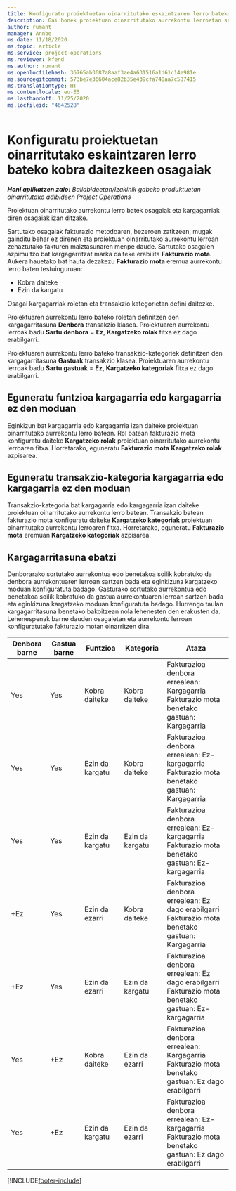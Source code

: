 ```yaml
---
title: Konfiguratu proiektuetan oinarritutako eskaintzaren lerro bateko kobra daitezkeen osagaiak
description: Gai honek proiektuan oinarritutako aurrekontu lerroetan sartutako, kargatzeko eta kargatu ezin diren osagaiei buruzko informazioa eskaintzen du.
author: rumant
manager: Annbe
ms.date: 11/18/2020
ms.topic: article
ms.service: project-operations
ms.reviewer: kfend
ms.author: rumant
ms.openlocfilehash: 36765ab3687a8aaf3ae4a631516a1d61c14e981e
ms.sourcegitcommit: 573be7e36604ace82b35e439cfa748aa7c587415
ms.translationtype: HT
ms.contentlocale: eu-ES
ms.lasthandoff: 11/25/2020
ms.locfileid: "4642528"
---
```

# <a name="configure-the-chargeable-components-of-a-project-based-quote-line"></a>Konfiguratu proiektuetan oinarritutako eskaintzaren lerro bateko kobra daitezkeen osagaiak

_**Honi aplikatzen zaio:** Baliabideetan/Izakinik gabeko produktuetan oinarritutako adibideen Project Operations_

Proiektuan oinarritutako aurrekontu lerro batek osagaiak eta kargagarriak diren osagaiak izan ditzake.

Sartutako osagaiak fakturazio metodoaren, bezeroen zatitzeen, mugak gainditu behar ez direnen eta proiektuan oinarritutako aurrekontu lerroan zehaztutako fakturen maiztasunaren menpe daude.
Sartutako osagaien azpimultzo bat kargagarritzat marka daiteke erabilita **Fakturazio mota**. Aukera hauetako bat hauta dezakezu **Fakturazio mota** eremua aurrekontu lerro baten testuinguruan:

   - Kobra daiteke
   - Ezin da kargatu

Osagai kargagarriak roletan eta transakzio kategorietan defini daitezke.

Proiektuaren aurrekontu lerro bateko roletan definitzen den kargagarritasuna **Denbora** transakzio klasea. Proiektuaren aurrekontu lerroak badu **Sartu denbora** = **Ez**, **Kargatzeko rolak** fitxa ez dago erabilgarri.

Proiektuaren aurrekontu lerro bateko transakzio-kategoriek definitzen den kargagarritasuna **Gastuak** transakzio klasea. Proiektuaren aurrekontu lerroak badu **Sartu gastuak** = **Ez**, **Kargatzeko kategoriak** fitxa ez dago erabilgarri.

## <a name="update-a-role-to-be-chargeable-or-non-chargeable"></a>Eguneratu funtzioa kargagarria edo kargagarria ez den moduan
Eginkizun bat kargagarria edo kargagarria izan daiteke proiektuan oinarritutako aurrekontu lerro batean. Rol batean fakturazio mota konfiguratu daiteke **Kargatzeko rolak** proiektuan oinarritutako aurrekontu lerroaren fitxa. Horretarako, eguneratu **Fakturazio mota** **Kargatzeko rolak** azpisarea. 

## <a name="update-a-transaction-category-to-be-chargeable-or-non-chargeable"></a>Eguneratu transakzio-kategoria kargagarria edo kargagarria ez den moduan
Transakzio-kategoria bat kargagarria edo kargagarria izan daiteke proiektuan oinarritutako aurrekontu lerro batean. Transakzio batean fakturazio mota konfiguratu daiteke **Kargatzeko kategoriak** proiektuan oinarritutako aurrekontu lerroaren fitxa. Horretarako, eguneratu **Fakturazio mota** eremuan **Kargatzeko kategoriak** azpisarea. 

## <a name="resolve-chargeability"></a>Kargagarritasuna ebatzi

Denborarako sortutako aurrekontua edo benetakoa soilik kobratuko da denbora aurrekontuaren lerroan sartzen bada eta eginkizuna kargatzeko moduan konfiguratuta badago.
Gasturako sortutako aurrekontua edo benetakoa soilik kobratuko da gastua aurrekontuaren lerroan sartzen bada eta eginkizuna kargatzeko moduan konfiguratuta badago. Hurrengo taulan kargagarritasuna benetako bakoitzean nola lehenesten den erakusten da. Lehenespenak barne dauden osagaietan eta aurrekontu lerroan konfiguratutako fakturazio motan oinarritzen dira.

| Denbora barne | Gastua barne | Funtzioa | Kategoria | Ataza |
| --- | --- | --- | --- | --- |
| Yes | Yes | Kobra daiteke | Kobra daiteke | Fakturazioa denbora errealean: Kargagarria </br>Fakturazio mota benetako gastuan: Kargagarria |
| Yes | Yes | Ezin da kargatu | Kobra daiteke | Fakturazioa denbora errealean: Ez-kargagarria </br>Fakturazio mota benetako gastuan: Kargagarria |
| Yes | Yes | Ezin da kargatu | Ezin da kargatu | Fakturazioa denbora errealean: Ez-kargagarria </br>Fakturazio mota benetako gastuan: Ez-kargagarria |
| +Ez | Yes | Ezin da ezarri | Kobra daiteke | Fakturazioa denbora errealean: Ez dago erabilgarri </br>Fakturazio mota benetako gastuan: Kargagarria |
| +Ez | Yes | Ezin da ezarri | Ezin da kargatu | Fakturazioa denbora errealean: Ez dago erabilgarri </br>Fakturazio mota benetako gastuan: Ez-kargagarria |
| Yes | +Ez | Kobra daiteke | Ezin da ezarri | Fakturazioa denbora errealean: Kargagarria </br>Fakturazio mota benetako gastuan: Ez dago erabilgarri |
| Yes | +Ez | Ezin da kargatu | Ezin da ezarri | Fakturazioa denbora errealean: Ez-kargagarria </br> Fakturazio mota benetako gastuan: Ez dago erabilgarri |


[!INCLUDE[footer-include](../includes/footer-banner.md)]